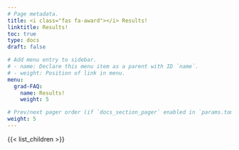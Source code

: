 ```yaml
---
# Page metadata.
title: <i class="fas fa-award"></i> Results!
linktitle: Results!
toc: true
type: docs
draft: false

# Add menu entry to sidebar.
# - name: Declare this menu item as a parent with ID `name`.
# - weight: Position of link in menu.
menu:
  grad-FAQ:
    name: Results!
    weight: 5

# Prev/next pager order (if `docs_section_pager` enabled in `params.toml`)
weight: 5
---
```


{{< list_children >}}
